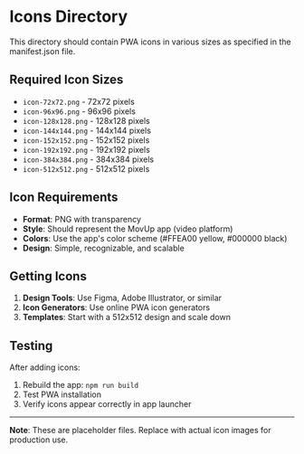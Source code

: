 # Icons Directory

This directory should contain PWA icons in various sizes as specified in the manifest.json file.

## Required Icon Sizes

- `icon-72x72.png` - 72x72 pixels
- `icon-96x96.png` - 96x96 pixels  
- `icon-128x128.png` - 128x128 pixels
- `icon-144x144.png` - 144x144 pixels
- `icon-152x152.png` - 152x152 pixels
- `icon-192x192.png` - 192x192 pixels
- `icon-384x384.png` - 384x384 pixels
- `icon-512x512.png` - 512x512 pixels

## Icon Requirements

- **Format**: PNG with transparency
- **Style**: Should represent the MovUp app (video platform)
- **Colors**: Use the app's color scheme (#FFEA00 yellow, #000000 black)
- **Design**: Simple, recognizable, and scalable

## Getting Icons

1. **Design Tools**: Use Figma, Adobe Illustrator, or similar
2. **Icon Generators**: Use online PWA icon generators
3. **Templates**: Start with a 512x512 design and scale down

## Testing

After adding icons:
1. Rebuild the app: `npm run build`
2. Test PWA installation
3. Verify icons appear correctly in app launcher

---

**Note**: These are placeholder files. Replace with actual icon images for production use.
